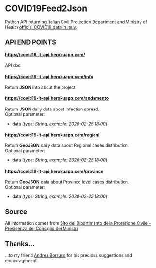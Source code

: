 # COVID19Feed2Json
Python API returning Italian Civil Protection Department and Ministry of Health <a href="https://github.com/pcm-dpc/COVID-19" target="_blank">official COVID19 data in Italy</a>.

## API END POINTS

#### https://covid19-it-api.herokuapp.com/
API doc

#### https://covid19-it-api.herokuapp.com/info
Return **JSON** info about the project

#### https://covid19-it-api.herokuapp.com/andamento
Return **JSON** daily data about infection spread.<br/>
Optional parameter:
- data (*type: String*, *example: 2020-02-25 18:00*)

#### https://covid19-it-api.herokuapp.com/regioni
Return **GeoJSON** daily data about Regional cases distribution.<br/>
Optional parameter:
- data (*type: String*, *example: 2020-02-25 18:00*)

#### https://covid19-it-api.herokuapp.com/province
Return **GeoJSON** data about Province level cases distribution.<br/> 
Optional parameter:
- data (*type: String*, *example: 2020-02-25 18:00*)

## Source
All information comes from <a target="_blank" href="http://www.protezionecivile.gov.it/">Sito del Dipartimento della Protezione Civile - Presidenza del Consiglio dei Ministri</a>

## Thanks...
...to my friend <a href="https://github.com/aborruso">Andrea Borruso</a> for his precious suggestions and encouragement
